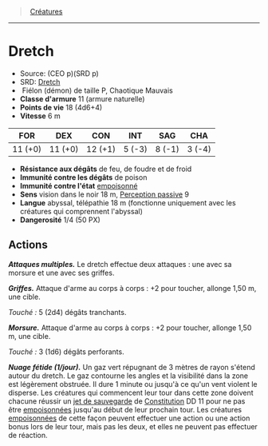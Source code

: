 ﻿---
!MonsterItem
Family: MonsterHD
Type: Fiélon (démon)
Size: P
Alignment: Chaotique Mauvais
ArmorClass: 11 (armure naturelle)
HitPoints: 18 (4d6+4)
Speed: 6 m
Strength: 11 (+0)
Dexterity: 11 (+0)
Constitution: 12 (+1)
Intelligence: ' 5 (-3)'
Wisdom: ' 8 (-1)'
Charisma: ' 3 (-4)'
DamageImmunities: de poison
ConditionImmunities: '[empoisonné](hd_conditions_empoisonne.md)'
DamageResistances: de feu, de foudre et de froid
Senses: vision dans le noir 18 m, [Perception passive](hd_abilities_dexterity_perception_passive.md) 9
Languages: abyssal, télépathie 18 m (fonctionne uniquement avec les créatures qui comprennent l'abyssal)
Challenge: 1/4 (50 PX)
Id: monsters_hd.md#dretch
ParentLink: monsters_hd.md#créatures
Name: Dretch
ParentName: Créatures
NameLevel: 1
AltName: '[Dretch](srd_monsters_dretch.md)'
Source: (CEO p)(SRD p)
Attributes: {}
---
> [Créatures](hd_monsters.md)

---

# Dretch

- Source: (CEO p)(SRD p)
- SRD: [Dretch](srd_monsters_dretch.md)
-  Fiélon (démon) de taille P, Chaotique Mauvais
- **Classe d'armure** 11 (armure naturelle)
- **Points de vie** 18 (4d6+4)
- **Vitesse** 6 m

|FOR|DEX|CON|INT|SAG|CHA|
|---|---|---|---|---|---|
|11 (+0)|11 (+0)|12 (+1)| 5 (-3)| 8 (-1)| 3 (-4)|

- **Résistance aux dégâts** de feu, de foudre et de froid
- **Immunité contre les dégâts** de poison
- **Immunité contre l'état** [empoisonné](hd_conditions_empoisonne.md)
- **Sens** vision dans le noir 18 m, [Perception passive](hd_abilities_dexterity_perception_passive.md) 9
- **Langue** abyssal, télépathie 18 m (fonctionne uniquement avec les créatures qui comprennent l'abyssal)
- **Dangerosité** 1/4 (50 PX)

## Actions

**_Attaques multiples._** Le dretch effectue deux attaques : une avec sa morsure et une avec ses griffes.

**_Griffes._** Attaque d'arme au corps à corps : +2 pour toucher, allonge 1,50 m, une cible.

_Touché :_ 5 (2d4) dégâts tranchants.

**_Morsure._** Attaque d'arme au corps à corps : +2 pour toucher, allonge 1,50 m, une cible.

_Touché :_ 3 (1d6) dégâts perforants.

**_Nuage fétide (1/jour)._** Un gaz vert répugnant de 3 mètres de rayon s'étend autour du dretch. Le gaz contourne les angles et la visibilité dans la zone est légèrement obstruée. Il dure 1 minute ou jusqu'à ce qu'un vent violent le disperse. Les créatures qui commencent leur tour dans cette zone doivent chacune réussir un [jet de sauvegarde](hd_abilities_jets_de_sauvegarde.md) de [Constitution](hd_abilities_constitution.md) DD 11 pour ne pas être [empoisonnées](hd_conditions_empoisonne.md) jusqu'au début de leur prochain tour. Les créatures [empoisonnées](hd_conditions_empoisonne.md) de cette façon peuvent effectuer une action ou une action bonus lors de leur tour, mais pas les deux, et elles ne peuvent pas effectuer de réaction.


